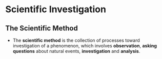 # Scientific Investigation

## The Scientific Method

- The **scientific method** is the collection of processes toward investigation of a phenomenon, which involves **observation**, **asking questions** about natural events, **investigation** and **analysis**.

